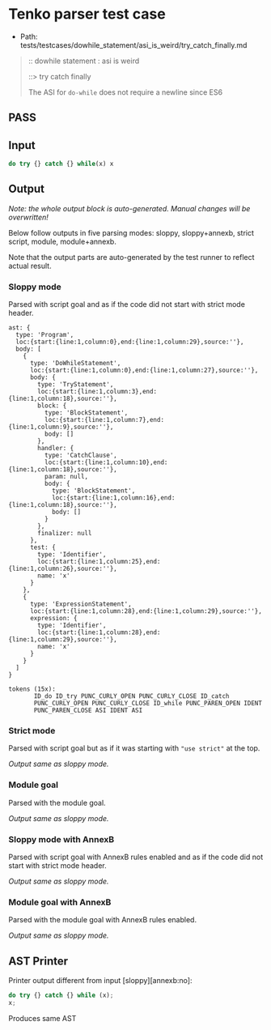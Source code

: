 # Tenko parser test case

- Path: tests/testcases/dowhile_statement/asi_is_weird/try_catch_finally.md

> :: dowhile statement : asi is weird
>
> ::> try catch finally
>
> The ASI for `do-while` does not require a newline since ES6

## PASS

## Input

`````js
do try {} catch {} while(x) x
`````

## Output

_Note: the whole output block is auto-generated. Manual changes will be overwritten!_

Below follow outputs in five parsing modes: sloppy, sloppy+annexb, strict script, module, module+annexb.

Note that the output parts are auto-generated by the test runner to reflect actual result.

### Sloppy mode

Parsed with script goal and as if the code did not start with strict mode header.

`````
ast: {
  type: 'Program',
  loc:{start:{line:1,column:0},end:{line:1,column:29},source:''},
  body: [
    {
      type: 'DoWhileStatement',
      loc:{start:{line:1,column:0},end:{line:1,column:27},source:''},
      body: {
        type: 'TryStatement',
        loc:{start:{line:1,column:3},end:{line:1,column:18},source:''},
        block: {
          type: 'BlockStatement',
          loc:{start:{line:1,column:7},end:{line:1,column:9},source:''},
          body: []
        },
        handler: {
          type: 'CatchClause',
          loc:{start:{line:1,column:10},end:{line:1,column:18},source:''},
          param: null,
          body: {
            type: 'BlockStatement',
            loc:{start:{line:1,column:16},end:{line:1,column:18},source:''},
            body: []
          }
        },
        finalizer: null
      },
      test: {
        type: 'Identifier',
        loc:{start:{line:1,column:25},end:{line:1,column:26},source:''},
        name: 'x'
      }
    },
    {
      type: 'ExpressionStatement',
      loc:{start:{line:1,column:28},end:{line:1,column:29},source:''},
      expression: {
        type: 'Identifier',
        loc:{start:{line:1,column:28},end:{line:1,column:29},source:''},
        name: 'x'
      }
    }
  ]
}

tokens (15x):
       ID_do ID_try PUNC_CURLY_OPEN PUNC_CURLY_CLOSE ID_catch
       PUNC_CURLY_OPEN PUNC_CURLY_CLOSE ID_while PUNC_PAREN_OPEN IDENT
       PUNC_PAREN_CLOSE ASI IDENT ASI
`````

### Strict mode

Parsed with script goal but as if it was starting with `"use strict"` at the top.

_Output same as sloppy mode._

### Module goal

Parsed with the module goal.

_Output same as sloppy mode._

### Sloppy mode with AnnexB

Parsed with script goal with AnnexB rules enabled and as if the code did not start with strict mode header.

_Output same as sloppy mode._

### Module goal with AnnexB

Parsed with the module goal with AnnexB rules enabled.

_Output same as sloppy mode._

## AST Printer

Printer output different from input [sloppy][annexb:no]:

````js
do try {} catch {} while (x);
x;
````

Produces same AST
